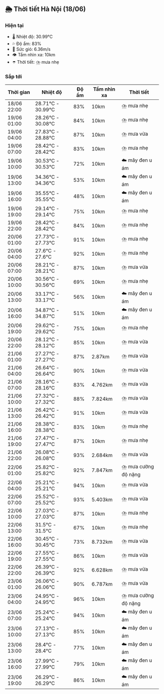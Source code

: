 ## 🌦️ Thời tiết Hà Nội (18/06)

### Hiện tại

- 🌡️ Nhiệt độ: 30.99℃
- 💦 Độ ẩm: 83%
- 💨 Sức gió: 6.36m/s
- 👁️ Tầm nhìn xa: 10km
- ☂️ Thời tiết: ⛈️ mưa nhẹ

### Sắp tới

| Thời gian | Nhiệt độ | Độ ẩm | Tầm nhìn xa | Thời tiết |
| --- | --- | --- | --- | --- |
| 18/06 22:00 | 28.71℃ - 30.99℃ | 83% | 10km | ⛈️ mưa nhẹ |
| 19/06 01:00 | 28.26℃ - 30.08℃ | 84% | 10km | ⛈️ mưa nhẹ |
| 19/06 04:00 | 27.83℃ - 28.88℃ | 87% | 10km | ⛈️ mưa vừa |
| 19/06 07:00 | 28.42℃ - 28.42℃ | 83% | 10km | ⛈️ mưa nhẹ |
| 19/06 10:00 | 30.53℃ - 30.53℃ | 72% | 10km | ☁️ mây đen u ám |
| 19/06 13:00 | 34.36℃ - 34.36℃ | 53% | 10km | ☁️ mây đen u ám |
| 19/06 16:00 | 35.55℃ - 35.55℃ | 48% | 10km | ☁️ mây đen u ám |
| 19/06 19:00 | 29.14℃ - 29.14℃ | 75% | 10km | ⛈️ mưa nhẹ |
| 19/06 22:00 | 28.42℃ - 28.42℃ | 84% | 10km | ⛈️ mưa nhẹ |
| 20/06 01:00 | 27.73℃ - 27.73℃ | 91% | 10km | ⛈️ mưa nhẹ |
| 20/06 04:00 | 27.6℃ - 27.6℃ | 92% | 10km | ⛈️ mưa nhẹ |
| 20/06 07:00 | 28.21℃ - 28.21℃ | 87% | 10km | ⛈️ mưa vừa |
| 20/06 10:00 | 30.56℃ - 30.56℃ | 69% | 10km | ⛈️ mưa nhẹ |
| 20/06 13:00 | 33.17℃ - 33.17℃ | 56% | 10km | ☁️ mây đen u ám |
| 20/06 16:00 | 34.87℃ - 34.87℃ | 51% | 10km | ☁️ mây đen u ám |
| 20/06 19:00 | 29.62℃ - 29.62℃ | 75% | 10km | ⛈️ mưa nhẹ |
| 20/06 22:00 | 28.12℃ - 28.12℃ | 85% | 10km | ⛈️ mưa vừa |
| 21/06 01:00 | 27.27℃ - 27.27℃ | 87% | 2.87km | ⛈️ mưa vừa |
| 21/06 04:00 | 26.64℃ - 26.64℃ | 90% | 10km | ⛈️ mưa vừa |
| 21/06 07:00 | 28.16℃ - 28.16℃ | 83% | 4.762km | ⛈️ mưa vừa |
| 21/06 10:00 | 27.32℃ - 27.32℃ | 88% | 7.824km | ⛈️ mưa vừa |
| 21/06 13:00 | 26.42℃ - 26.42℃ | 91% | 10km | ⛈️ mưa vừa |
| 21/06 16:00 | 28.38℃ - 28.38℃ | 83% | 10km | ⛈️ mưa nhẹ |
| 21/06 19:00 | 27.47℃ - 27.47℃ | 87% | 10km | ⛈️ mưa nhẹ |
| 21/06 22:00 | 26.08℃ - 26.08℃ | 93% | 2.684km | ⛈️ mưa vừa |
| 22/06 01:00 | 25.82℃ - 25.82℃ | 92% | 7.847km | ⛈️ mưa cường độ nặng |
| 22/06 04:00 | 25.21℃ - 25.21℃ | 94% | 10km | ⛈️ mưa vừa |
| 22/06 07:00 | 25.52℃ - 25.52℃ | 93% | 5.403km | ⛈️ mưa vừa |
| 22/06 10:00 | 27.03℃ - 27.03℃ | 87% | 10km | ⛈️ mưa nhẹ |
| 22/06 13:00 | 31.5℃ - 31.5℃ | 67% | 10km | ⛈️ mưa nhẹ |
| 22/06 16:00 | 30.45℃ - 30.45℃ | 73% | 8.732km | ⛈️ mưa vừa |
| 22/06 19:00 | 27.55℃ - 27.55℃ | 86% | 10km | ⛈️ mưa vừa |
| 22/06 22:00 | 26.39℃ - 26.39℃ | 92% | 6.628km | ⛈️ mưa vừa |
| 23/06 01:00 | 26.06℃ - 26.06℃ | 90% | 6.787km | ⛈️ mưa vừa |
| 23/06 04:00 | 24.95℃ - 24.95℃ | 96% | 10km | ⛈️ mưa cường độ nặng |
| 23/06 07:00 | 25.24℃ - 25.24℃ | 94% | 10km | ☁️ mây đen u ám |
| 23/06 10:00 | 27.13℃ - 27.13℃ | 85% | 10km | ☁️ mây đen u ám |
| 23/06 13:00 | 28.4℃ - 28.4℃ | 77% | 10km | ☁️ mây đen u ám |
| 23/06 16:00 | 27.99℃ - 27.99℃ | 79% | 10km | ☁️ mây đen u ám |
| 23/06 19:00 | 26.29℃ - 26.29℃ | 86% | 10km | ☁️ mây đen u ám |
